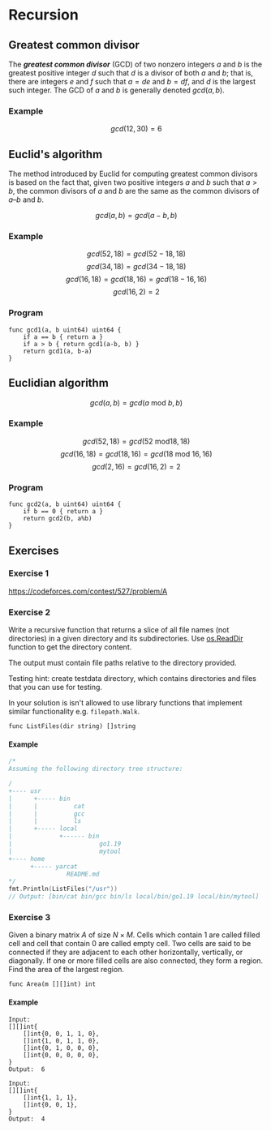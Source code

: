# Recursion

## Greatest common divisor

The ***greatest common divisor*** (GCD) of two nonzero integers $a$ and $b$ is the
greatest positive integer $d$ such that $d$ is a divisor of both $a$ and $b$; that is,
there are integers $e$ and $f$ such that $a = de$ and $b = df$, and $d$ is the largest
such integer. The GCD of $a$ and $b$ is generally denoted $gcd(a, b)$.

### Example

$$gcd(12, 30) = 6$$

## Euclid's algorithm

The method introduced by Euclid for computing greatest common divisors is based
on the fact that, given two positive integers $a$ and $b$ such that $a > b$, the
common divisors of $a$ and $b$ are the same as the common divisors of $a – b$
and $b$.

$$gcd(a, b) = gcd(a-b, b)$$

### Example

$$gcd(52, 18) = gcd(52-18, 18)$$
$$gcd(34, 18) = gcd(34-18, 18)$$
$$gcd(16, 18) = gcd(18, 16) = gcd(18-16, 16)$$
$$gcd(16, 2) = 2$$

### Program

```golang
func gcd1(a, b uint64) uint64 {
    if a == b { return a }
    if a > b { return gcd1(a-b, b) }
    return gcd1(a, b-a)
}
```

## Euclidian algorithm

$$gcd(a, b) = gcd(a\ \text{mod}\ b, b)$$

### Example

$$gcd(52, 18) = gcd(52\ \text{mod} 18, 18)$$
$$gcd(16, 18) = gcd(18, 16) = gcd(18\ \text{mod}\ 16, 16)$$
$$gcd(2, 16) = gcd(16, 2) = 2$$

### Program

```golang
func gcd2(a, b uint64) uint64 {
    if b == 0 { return a }
    return gcd2(b, a%b)
}
```

## Exercises

### Exercise 1

https://codeforces.com/contest/527/problem/A

### Exercise 2

Write a recursive function that returns a slice of all file names (not directories)
in a given directory and its subdirectories. Use
[os.ReadDir](https://pkg.go.dev/os@go1.19.1#ReadDir) function to get the
directory content.

The output must contain file paths relative to the directory provided.

Testing hint: create testdata directory, which contains directories and files that
you can use for testing.

In your solution is isn't allowed to use library functions that implement similar
functionality e.g. `filepath.Walk`.

```golang
func ListFiles(dir string) []string
```

#### Example

```go
/*
Assuming the following directory tree structure:

/
+---- usr
|      +----- bin
|      |          cat
|      |          gcc
|      |          ls
|      +----- local
|             +------ bin
|                        go1.19
|                        mytool
+---- home
      +----- yarcat
                README.md
*/
fmt.Println(ListFiles("/usr")) 
// Output: [bin/cat bin/gcc bin/ls local/bin/go1.19 local/bin/mytool]
```

### Exercise 3

Given a binary matrix $A$ of size $N \times M$. Cells which contain 1 are called filled
cell and cell that contain 0 are called empty cell. Two cells are said to be
connected if they are adjacent to each other horizontally, vertically, or
diagonally. If one or more filled cells are also connected, they form a region.
Find the area of the largest region.

```
func Area(m [][]int) int
```

#### Example

```
Input:
[][]int{
    []int{0, 0, 1, 1, 0},
    []int{1, 0, 1, 1, 0},
    []int{0, 1, 0, 0, 0},
    []int{0, 0, 0, 0, 0},
}
Output:  6
```

```
Input:
[][]int{
    []int{1, 1, 1},
    []int{0, 0, 1},
}
Output:  4
```
